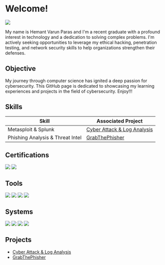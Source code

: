 # Welcome! 
<a href="https://linkedin.com/in/varunparas/"><img src="https://img.shields.io/badge/-LinkedIn-0072b1?&style=for-the-badge&logo=linkedin&logoColor=white" /></a>


My name is Hemant Varun Paras and I'm a recent graduate with a profound interest in technology and a dedication to solving complex problems. I'm actively seeking opportunities to leverage my ethical hacking, penetration testing, and network security skills to help organizations strengthen their defenses.

## Objective

My journey through computer science has ignited a deep passion for cybersecurity. This GitHub page is dedicated to showcasing my learning experiences and projects in the field of cybersecurity. Enjoy!!!

## Skills

| Skill                                         | Associated Project         |
|-----------------------------------------------|----------------------------|
|  Metasploit & Splunk       | <a href = "https://github.com/HemantVarunParas/Cyber-Attacks-and-Log-Analysis-with-VirtualBox-and-Splunk"> Cyber Attack & Log Analysis </a> |
|  Phishing Analysis & Threat Intel     | <a href = "https://github.com/HemantVarunParas/GrabThePhisher-CTF-Lab"> GrabThePhisher </a> |


## Certifications
<div>
<img src="https://img.shields.io/badge/-Security%2B-FF0000?&style=for-the-badge&logo=CompTIA&logoColor=white" />
<img src="https://img.shields.io/badge/-SC--200%20Security%20Operations%20Analyst-0078D4?&style=for-the-badge&logo=Microsoft&logoColor=white" />

## Tools
<div>
<img src="https://img.shields.io/badge/-Microsoft%20Defender-0078D4?&style=for-the-badge&logo=Microsoft&logoColor=white" />
<img src="https://img.shields.io/badge/-Wireshark-1679A7?&style=for-the-badge&logo=Wireshark&logoColor=white" />
<img src="https://img.shields.io/badge/-VirtualBox-183A61?&style=for-the-badge&logo=VirtualBox&logoColor=white" />
<img src="https://img.shields.io/badge/-Splunk-FF7829?&style=for-the-badge&logo=Splunk&logoColor=white" />
</div>

## Systems
<div>
<img src="https://img.shields.io/badge/-Windows-0078D4?style=for-the-badge&logo=windows&logoColor=white" />
<img src="https://img.shields.io/badge/-Linux-FCC624?style=for-the-badge&logo=linux&logoColor=black" />
<img src="https://img.shields.io/badge/-Ubuntu-E95420?style=for-the-badge&logo=ubuntu&logoColor=white" />
<img src="https://img.shields.io/badge/-iOS-000000?style=for-the-badge&logo=ios&logoColor=white" />

</div>

## Projects
- <a href = "https://github.com/HemantVarunParas/Cyber-Attacks-and-Log-Analysis-with-VirtualBox-and-Splunk"> Cyber Attack & Log Analysis </a>
- <a href = "https://github.com/HemantVarunParas/GrabThePhisher-CTF-Lab"> GrabThePhisher </a> 


